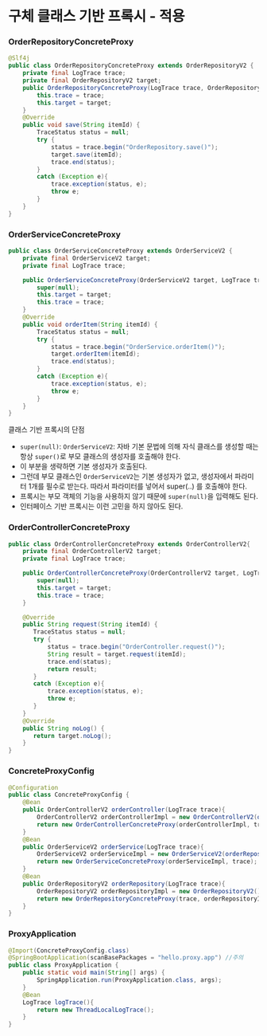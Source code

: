 # 구체 클래스 기반 프록시 - 적용

### OrderRepositoryConcreteProxy

```java
@Slf4j
public class OrderRepositoryConcreteProxy extends OrderRepositoryV2 {
    private final LogTrace trace;
    private final OrderRepositoryV2 target;
    public OrderRepositoryConcreteProxy(LogTrace trace, OrderRepositoryV2 target) {
        this.trace = trace;
        this.target = target;
    }
    @Override
    public void save(String itemId) {
        TraceStatus status = null;
        try {
            status = trace.begin("OrderRepository.save()");
            target.save(itemId);
            trace.end(status);
        }
        catch (Exception e){
            trace.exception(status, e);
            throw e;
        }
    }
}
```

### OrderServiceConcreteProxy

```java
public class OrderServiceConcreteProxy extends OrderServiceV2 {
    private final OrderServiceV2 target;
    private final LogTrace trace;

    public OrderServiceConcreteProxy(OrderServiceV2 target, LogTrace trace) {
        super(null);
        this.target = target;
        this.trace = trace;
    }
    @Override
    public void orderItem(String itemId) {
        TraceStatus status = null;
        try {
            status = trace.begin("OrderService.orderItem()");
            target.orderItem(itemId);
            trace.end(status);
        }
        catch (Exception e){
            trace.exception(status, e);
            throw e;
        }
    }
}
```

클래스 기반 프록시의 단점
- ``super(null)``: ``OrderServiceV2``: 자바 기본 문법에 의해 자식 클래스를 생성할 때는 항상 ``super()``로 부모 
  클래스의 생성자를 호출해야 한다. 
- 이 부분을 생략하면 기본 생성자가 호출된다.
- 그런데 부모 클래스인 ``OrderServiceV2``는 기본 생성자가 없고, 생성자에서 파라미터 1개를 필수로 받는다. 따라서 파라미터를 넣어서 
  super(..) 를 호출해야 한다.
- 프록시는 부모 객체의 기능을 사용하지 않기 때문에 ``super(null)``을 입력해도 된다.
- 인터페이스 기반 프록시는 이런 고민을 하지 않아도 된다.

### OrderControllerConcreteProxy

```java
public class OrderControllerConcreteProxy extends OrderControllerV2{
    private final OrderControllerV2 target;
    private final LogTrace trace;

    public OrderControllerConcreteProxy(OrderControllerV2 target, LogTrace trace) {
        super(null);
        this.target = target;
        this.trace = trace;
    }

    @Override
    public String request(String itemId) {
       TraceStatus status = null;
       try {
           status = trace.begin("OrderController.request()");
           String result = target.request(itemId);
           trace.end(status);
           return result;
       }
       catch (Exception e){
           trace.exception(status, e);
           throw e;
       }
    }
    @Override
    public String noLog() {
       return target.noLog();
    }
}
```

### ConcreteProxyConfig

```java
@Configuration
public class ConcreteProxyConfig {
    @Bean
    public OrderControllerV2 orderController(LogTrace trace){
        OrderControllerV2 orderControllerImpl = new OrderControllerV2(orderService(trace));
        return new OrderControllerConcreteProxy(orderControllerImpl, trace);
    }
    @Bean
    public OrderServiceV2 orderService(LogTrace trace){
        OrderServiceV2 orderServiceImpl = new OrderServiceV2(orderRepository(trace));
        return new OrderServiceConcreteProxy(orderServiceImpl, trace);
    }
    @Bean
    public OrderRepositoryV2 orderRepository(LogTrace trace){
        OrderRepositoryV2 orderRepositoryImpl = new OrderRepositoryV2();
        return new OrderRepositoryConcreteProxy(trace, orderRepositoryImpl);
    }
}
```

### ProxyApplication

```java
@Import(ConcreteProxyConfig.class)
@SpringBootApplication(scanBasePackages = "hello.proxy.app") //주의
public class ProxyApplication {
	public static void main(String[] args) {
		SpringApplication.run(ProxyApplication.class, args);
	}
	@Bean
	LogTrace logTrace(){
		return new ThreadLocalLogTrace();
	}
}
```